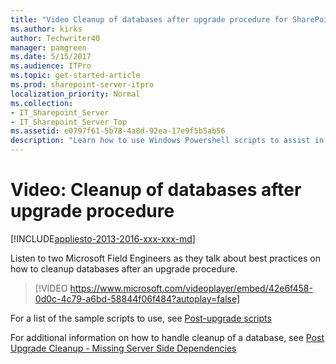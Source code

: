```yaml
---
title: "Video Cleanup of databases after upgrade procedure for SharePoint Server 2016"
ms.author: kirks
author: Techwriter40
manager: pamgreen
ms.date: 5/15/2017
ms.audience: ITPro
ms.topic: get-started-article
ms.prod: sharepoint-server-itpro
localization_priority: Normal
ms.collection:
- IT_Sharepoint_Server
- IT_Sharepoint_Server_Top
ms.assetid: e0797f61-5b78-4a8d-92ea-17e9f5b5ab56
description: "Learn how to use Windows Powershell scripts to assist in cleaning up SharePoint Server 2016 databases after a successful upgrade procedure."
---
```


# Video: Cleanup of databases after upgrade procedure

[!INCLUDE[appliesto-2013-2016-xxx-xxx-md](../includes/appliesto-2013-2016-xxx-xxx-md.md)]  
  
Listen to two Microsoft Field Engineers as they talk about best practices on how to cleanup databases after an upgrade procedure. 
  
> [!VIDEO https://www.microsoft.com/videoplayer/embed/42e6f458-0d0c-4c79-a6bd-58844f06f484?autoplay=false]

For a list of the sample scripts to use, see [Post-upgrade scripts](https://gallery.technet.microsoft.com/sharepoint/Post-Upgrade-Cleanup-35099a7a)
  
For additional information on how to handle cleanup of a database, see [Post Upgrade Cleanup - Missing Server Side Dependencies](https://blogs.technet.microsoft.com/dawiese/2017/05/09/post-upgrade-cleanup-missing-server-side-dependencies/)
  

